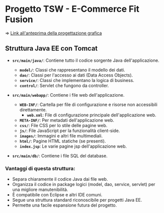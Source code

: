 # Progetto TSW - E-Commerce Fit Fusion

=> [Link all'anteprima della progettazione grafica](https://www.figma.com/design/CHrcX4ax4iAVqRa2slupEV/%5BTSW%5D-Palestra?node-id=256-601&t=qWwZtXca4Yn5eSng-1)

## Struttura Java EE con Tomcat

- **`src/main/java/`**: Contiene tutto il codice sorgente Java dell'applicazione.
   - **`model/`**: Classi che rappresentano il modello dei dati.
   - **`dao/`**: Classi per l'accesso ai dati (Data Access Objects).
   - **`service/`**: Classi che implementano la logica di business.
   - **`control/`**: Servlet che fungono da controller.

- **`src/main/webapp/`**: Contiene i file web dell'applicazione.
	- **`WEB-INF/`**: Cartella per file di configurazione e risorse non accessibili direttamente.
		- **`web.xml`**: File di configurazione principale dell'applicazione web.
	- **`META-INF/`**: Per metadati dell'applicazione web.
	- **`css/`**: File CSS per lo stile delle pagine web.
	- **`js/`**: File JavaScript per la funzionalità client-side.
	- **`images/`**: Immagini e altri file multimediali.
	- **`html/`**: Pagine HTML statiche (se presenti).
	- **`index.jsp`**: Le varie pagine jsp dell'applicazione web.

- **`src/main/db/`**: Contiene i file SQL del database.
   
### Vantaggi di questa struttura:

- Separa chiaramente il codice Java dai file web.
- Organizza il codice in package logici (model, dao, service, servlet) per una migliore manutenibilità.
- È compatibile con Eclipse e altri IDE comuni.
- Segue una struttura standard riconoscibile per progetti Java EE.
- Permette una facile espansione futura del progetto.
